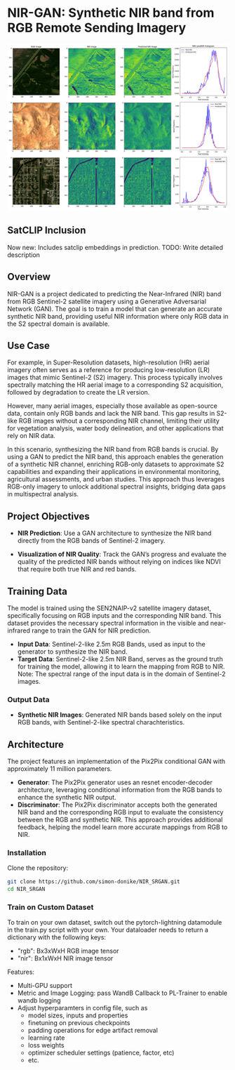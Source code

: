 # NIR-GAN: Synthetic NIR band from RGB Remote Sending Imagery
![Sample Result](resources/banner2.png)

## SatCLIP Inclusion
Now new: Includes satclip embeddings in prediction. TODO: Write detailed description

## Overview
NIR-GAN is a project dedicated to predicting the Near-Infrared (NIR) band from RGB Sentinel-2 satellite imagery using a Generative Adversarial Network (GAN). The goal is to train a model that can generate an accurate synthetic NIR band, providing useful NIR information where only RGB data in the S2 spectral domain is available.

## Use Case
For example, in Super-Resolution datasets, high-resolution (HR) aerial imagery often serves as a reference for producing low-resolution (LR) images that mimic Sentinel-2 (S2) imagery. This process typically involves spectrally matching the HR aerial image to a corresponding S2 acquisition, followed by degradation to create the LR version.  

However, many aerial images, especially those available as open-source data, contain only RGB bands and lack the NIR band. This gap results in S2-like RGB images without a corresponding NIR channel, limiting their utility for vegetation analysis, water body delineation, and other applications that rely on NIR data.  

In this scenario, synthesizing the NIR band from RGB bands is crucial. By using a GAN to predict the NIR band, this approach enables the generation of a synthetic NIR channel, enriching RGB-only datasets to approximate S2 capabilities and expanding their applications in environmental monitoring, agricultural assessments, and urban studies. This approach thus leverages RGB-only imagery to unlock additional spectral insights, bridging data gaps in multispectral analysis.  

## Project Objectives

- **NIR Prediction**: Use a GAN architecture to synthesize the NIR band directly from the RGB bands of Sentinel-2 imagery.
  
- **Visualization of NIR Quality**: Track the GAN’s progress and evaluate the quality of the predicted NIR bands without relying on indices like NDVI that require both true NIR and red bands.

## Training Data
The model is trained using the SEN2NAIP-v2 satellite imagery dataset, specifically focusing on RGB inputs and the corresponding NIR band. This dataset provides the necessary spectral information in the visible and near-infrared range to train the GAN for NIR prediction.
- **Input Data**: Sentinel-2-like 2.5m RGB Bands, used as input to the generator to synthesize the NIR band.
- **Target Data**: Sentinel-2-like 2.5m NIR Band, serves as the ground truth for training the model, allowing it to learn the mapping from RGB to NIR.  
Note: The spectral range of the input data is in the domain of Sentinel-2 images.  

### Output Data
- **Synthetic NIR Images**: Generated NIR bands based solely on the input RGB bands, with Sentinel-2-like spectral charachteristics.

## Architecture
The project features an implementation of the Pix2Pix conditional GAN with approximately 11 million parameters.  
- **Generator**: The Pix2Pix generator uses an resnet encoder-decoder architecture, leveraging conditional information from the RGB bands to enhance the synthetic NIR output.
- **Discriminator**: The Pix2Pix discriminator accepts both the generated NIR band and the corresponding RGB input to evaluate the consistency between the RGB and synthetic NIR. This approach provides additional feedback, helping the model learn more accurate mappings from RGB to NIR.

### Installation
Clone the repository:

```bash
git clone https://github.com/simon-donike/NIR_SRGAN.git
cd NIR_SRGAN
```

### Train on Custom Dataset
To train on your own dataset, switch out the pytorch-lightning datamodule in the train.py script with your own. Your dataloader needs to return a dictionary with the following keys:
- "rgb": Bx3xWxH RGB image tensor
- "nir": Bx1xWxH NIR image tensor

Features:
- Multi-GPU support
- Metric and Image Logging: pass WandB Callback to PL-Trainer to enable wandb logging
- Adjust hyperparamters in config file, such as
    - model sizes, inputs and properties
    - finetuning on previous checkpoints
    - padding operations for edge artifact removal
    - learning rate
    - loss weights
    - optimizer scheduler settings (patience, factor, etc)
    - etc.


